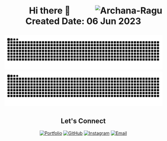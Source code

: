 <div align="center">
<h1 align="center">
   Hi there 👋
  <img src="https://komarev.com/ghpvc/?username=Archana-Ragu&label=Profile%20Views&color=0e75b6&style=flat" align='right' alt="Archana-Ragu" />
<br>
Created Date: 06 Jun 2023
<br>

![github contribution grid snake animation](https://raw.githubusercontent.com/shahradelahi/shahradelahi/output/github-contribution-grid-snake-dark.svg#gh-dark-mode-only)
![github contribution grid snake animation](https://raw.githubusercontent.com/shahradelahi/shahradelahi/output/github-contribution-grid-snake.svg#gh-light-mode-only)

## Let's Connect

<p align="center">
	<a href="https://Archana-Ragu.github.io/" target="_blank"><img src="https://img.icons8.com/bubbles/50/000000/web.png" alt="Portfolio"/></a>
	<a href="https://github.com/Archana-Ragu" target="_blank"><img src="https://img.icons8.com/bubbles/50/000000/github.png" alt="GitHub"/></a>
	<a href="https://www.instagram.com/achuuuhh.__/" target="_blank"><img src="https://img.icons8.com/bubbles/50/000000/instagram.png" alt="Instagram"/></a>
	<a href="mailto:archanaragu15@gmail.com" target="_blank"><img src="https://img.icons8.com/bubbles/50/000000/gmail.png" alt="Email"/></a>
</p>
</div>
